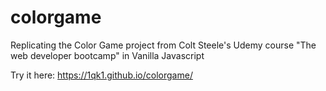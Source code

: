 # colorgame
Replicating the Color Game project from Colt Steele's Udemy course "The web developer bootcamp" in Vanilla Javascript

Try it here: https://1qk1.github.io/colorgame/

